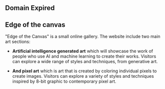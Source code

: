 ## Domain Expired

## Edge of the canvas  
"Edge of the Canvas" is a small online gallery. The website include two main art sections:

- **Artificial intelligence generated art** which will showcase the work of people who use AI and machine learning to create their works.
Visitors can explore a wide range of styles and techniques, from generative art.  
  
- **And pixel art** which is art that is created by coloring individual pixels to create images. Visitors can explore a variety of styles and techniques
inspired by 8-bit graphic to contemporary pixel art.
